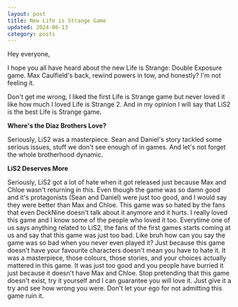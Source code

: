 ```yaml
---
layout: post
title: New Life is Strange Game
updated: 2024-06-13
category: posts
---
```


Hey everyone,

I hope you all have heard about the new Life is Strange: Double Exposure game. Max Caulfield's back, rewind powers in tow, and honestly? I'm not feeling it.

Don't get me wrong, I liked the first Life is Strange game but never loved it like how much I loved Life is Strange 2. And in my opinion I will say that LiS2 is the best Life is Strange game.

**Where's the Diaz Brothers Love?**

Seriously, LiS2 was a masterpiece. Sean and Daniel's story tackled some serious issues, stuff we don't see enough of in games. And let's not forget the whole brotherhood dynamic.

**LiS2 Deserves More**

Seriously, LiS2 got a lot of hate when it got released just because Max and Chloe wasn't returning in this. Even though the game was so damn good and it's protagonists (Sean and Daniel) were just too good, and I would say they were better than Max and Chloe. This game was so hated by the fans that even DeckNine doesn't talk about it anymore and it hurts. I really loved this game and I know some of the people who loved it too. Everytime one of us says anything related to LiS2, the fans of the first games starts coming at us and say that this game was just too bad. Like bruh how can you say the game was so bad when you never even played it? Just because this game doesn't have your favourite characters doesn't mean you have to hate it. It was a masterpiece, those colours, those stories, and your choices actually mattered in this game. It was just too good and you people have burried it just because it doesn't have Max and Chloe. Stop pretending that this game doesn't exist, try it yourself and I can guarantee you will love it. Just give it a try and see how wrong you were. Don't let your ego for not admitting this game ruin it.
